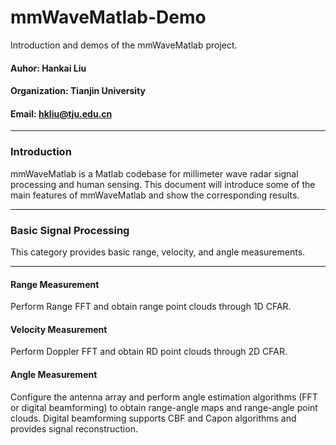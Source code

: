 # mmWaveMatlab-Demo
Introduction and demos of the mmWaveMatlab project.

#### Auhor: Hankai Liu
#### Organization: Tianjin University
#### Email: hkliu@tju.edu.cn
---
### Introduction
mmWaveMatlab is a Matlab codebase for millimeter wave radar signal processing and human sensing. This document will introduce some of the main features of mmWaveMatlab and show the corresponding results.

---

### Basic Signal Processing
This category provides basic range, velocity, and angle measurements.

----

#### Range Measurement
Perform Range FFT and obtain range point clouds through 1D CFAR.


#### Velocity Measurement
Perform Doppler FFT and obtain RD point clouds through 2D CFAR.


#### Angle Measurement
Configure the antenna array and perform angle estimation algorithms (FFT or digital beamforming) to obtain range-angle maps and range-angle point clouds. Digital beamforming supports CBF and Capon algorithms and provides signal reconstruction.





